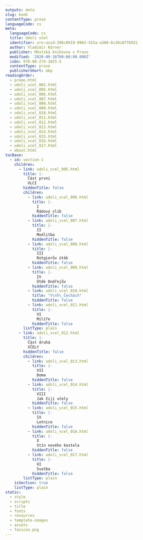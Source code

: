 ```yaml
---
outputs: meta
slug: book
contentType: prose
languageCode: cs
meta:
  languageCode: cs
  title: Údolí včel
  identifier: urn:uuid:296c0919-9963-415a-a386-6c26c077b931
  author: Vladimír Körner
  publisher: Městská knihovna v Praze
  modified: '2020-09-16T00:00:00.000Z'
  isbn: 978-80-274-1025-5
  contentType: prose
  publisherShort: mkp
readingOrder:
  - promo.html
  - udoli_vcel_002.html
  - udoli_vcel_005.html
  - udoli_vcel_006.html
  - udoli_vcel_007.html
  - udoli_vcel_008.html
  - udoli_vcel_009.html
  - udoli_vcel_010.html
  - udoli_vcel_011.html
  - udoli_vcel_012.html
  - udoli_vcel_013.html
  - udoli_vcel_014.html
  - udoli_vcel_015.html
  - udoli_vcel_016.html
  - udoli_vcel_017.html
  - about.html
tocBase:
  - id: section-1
    children:
      - link: udoli_vcel_005.html
        title: |-
          Část první
          VLCI
        hiddenTitle: false
        children:
          - link: udoli_vcel_006.html
            title: |-
              I
              Řádový slib
            hiddenTitle: false
          - link: udoli_vcel_007.html
            title: |-
              II
              Modlitba
            hiddenTitle: false
          - link: udoli_vcel_008.html
            title: |-
              III
              Rotgierův útěk
            hiddenTitle: false
          - link: udoli_vcel_009.html
            title: |-
              IV
              Útěk Ondřejův
            hiddenTitle: false
          - link: udoli_vcel_010.html
            title: "V\nV\_Čechách"
            hiddenTitle: false
          - link: udoli_vcel_011.html
            title: |-
              VI
              Milíře
            hiddenTitle: false
        listType: plain
      - link: udoli_vcel_012.html
        title: |-
          Část druhá
          VČELY
        hiddenTitle: false
        children:
          - link: udoli_vcel_013.html
            title: |-
              VII
              Doma
            hiddenTitle: false
          - link: udoli_vcel_014.html
            title: |-
              VIII
              Jak žijí včely
            hiddenTitle: false
          - link: udoli_vcel_015.html
            title: |-
              IX
              Letnice
            hiddenTitle: false
          - link: udoli_vcel_016.html
            title: |-
              X
              Stín nového kostela
            hiddenTitle: false
          - link: udoli_vcel_017.html
            title: |-
              XI
              Svatba
            hiddenTitle: false
        listType: plain
    isSection: true
    listType: plain
static:
  - style
  - scripts
  - title
  - fonts
  - resources
  - template-images
  - assets
  - favicon.png
---
```


